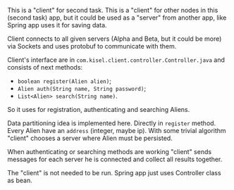 This is a "client" for second task. This is a "client" for other nodes in this (second task) app, but it could be used as a "server" from another app, like Spring app uses it for saving data.

Client connects to all given servers (Alpha and Beta, but it could be more)  via Sockets and uses protobuf to communicate with them.

Client's interface are in `com.kisel.client.controller.Controller.java` and consists of next methods:
  * `boolean register(Alien alien)`;
  * `Alien auth(String name, String password)`;
  * `List<Alien> search(String name)`.

So it uses for registration, authenticating and searching Aliens.

Data partitioning idea is implemented here. Directly in `register` method. Every Alien have an `address` (integer, maybe ip). With some trivial algorithm "client" chooses a server where Alien must be persisted.

When authenticating or searching methods are working "client" sends messages for each server he is connected and collect all results together.

The "client" is not needed to be run. Spring app just uses Controller class as bean.
